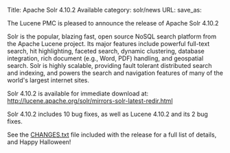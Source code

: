 Title: Apache Solr 4.10.2 Available
category: solr/news
URL: 
save_as: 

The Lucene PMC is pleased to announce the release of Apache Solr 4.10.2

Solr is the popular, blazing fast, open source NoSQL search platform
from the Apache Lucene project. Its major features include powerful
full-text search, hit highlighting, faceted search, dynamic
clustering, database integration, rich document (e.g., Word, PDF)
handling, and geospatial search. Solr is highly scalable, providing
fault tolerant distributed search and indexing, and powers the search
and navigation features of many of the world's largest internet sites.

Solr 4.10.2 is available for immediate download at:
<http://lucene.apache.org/solr/mirrors-solr-latest-redir.html>

Solr 4.10.2 includes 10 bug fixes,
as well as Lucene 4.10.2 and its 2 bug fixes.

See the [CHANGES.txt](/solr/4_10_2/changes/Changes.html)
file included with the release for a full list of details, and Happy
Halloween!

